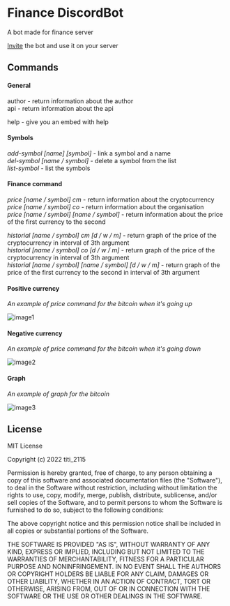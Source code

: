 # Finance DiscordBot

A bot made for finance server

[Invite](https://top.gg/bot/929516301788012585) the bot and use it on your server

## Commands

#### General

author  -  return information about the author<br>
api     -  return information about the api

help    - give you an embed with help

#### Symbols

*add-symbol [name] [symbol]* - link a symbol and a name<br>
*del-symbol [name / symbol]* - delete a symbol from the list<br>
*list-symbol*                - list the symbols

#### Finance command

*price [name / symbol] cm*              - return information about the cryptocurrency<br>
*price [name / symbol] co*              - return information about the organisation<br>
*price [name / symbol] [name / symbol]* - return information about the price of the first currency to the second

*historial [name / symbol] cm [d / w / m]*              - return graph of the price of the cryptocurrency in interval of 3th argument<br>
*historial [name / symbol] co [d / w / m]*              - return graph of the price of the cryptocurrency in interval of 3th argument<br>
*historial [name / symbol] [name / symbol] [d / w / m]* - return graph of the price of the first currency to the second in interval of 3th argument

#### Positive currency

*An example of price command for the bitcoin when it's going up*

![image1](https://user-images.githubusercontent.com/73474137/151710132-d04b8dbd-d681-40e2-b71b-a6b3ec50318d.png)

#### Negative currency

*An example of price command for the bitcoin when it's going down*

![image2](https://user-images.githubusercontent.com/73474137/151710197-7aa0698a-4e27-4d2e-aad0-a739e7257cdc.png)

#### Graph

*An example of graph for the bitcoin*

![image3](https://user-images.githubusercontent.com/73474137/151710161-4a610b06-a0dc-40d9-8143-1566a4e9fe0a.png)

## License

MIT License

Copyright (c) 2022 titi_2115

Permission is hereby granted, free of charge, to any person obtaining a copy
of this software and associated documentation files (the "Software"), to deal
in the Software without restriction, including without limitation the rights
to use, copy, modify, merge, publish, distribute, sublicense, and/or sell
copies of the Software, and to permit persons to whom the Software is
furnished to do so, subject to the following conditions:

The above copyright notice and this permission notice shall be included in all
copies or substantial portions of the Software.

THE SOFTWARE IS PROVIDED "AS IS", WITHOUT WARRANTY OF ANY KIND, EXPRESS OR
IMPLIED, INCLUDING BUT NOT LIMITED TO THE WARRANTIES OF MERCHANTABILITY,
FITNESS FOR A PARTICULAR PURPOSE AND NONINFRINGEMENT. IN NO EVENT SHALL THE
AUTHORS OR COPYRIGHT HOLDERS BE LIABLE FOR ANY CLAIM, DAMAGES OR OTHER
LIABILITY, WHETHER IN AN ACTION OF CONTRACT, TORT OR OTHERWISE, ARISING FROM,
OUT OF OR IN CONNECTION WITH THE SOFTWARE OR THE USE OR OTHER DEALINGS IN THE
SOFTWARE.
